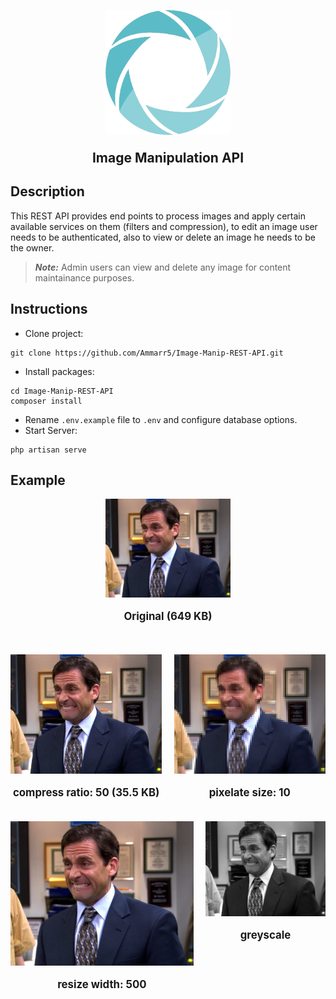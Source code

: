 <p align="center"><img src="./images/logo.png" width="200" alt="Laravel Logo"></p>

<p align="center" style="font-weight: bold; font-size: 1.5em">Image Manipulation API</p>

## Description
This REST API provides end points to process images and apply certain available services on them (filters and compression), to edit an image user needs to be authenticated, also to view or delete an image he needs to be the owner. <br>
> **_Note:_** Admin users can view and delete any image for content maintainance purposes.
## **Instructions**
- Clone project:
```
git clone https://github.com/Ammarr5/Image-Manip-REST-API.git
```
- Install packages:
```
cd Image-Manip-REST-API
composer install
```
- Rename `.env.example` file to `.env` and configure database options.
- Start Server:
```
php artisan serve
```

## **Example**
<p align="center"><img src="./images/michael.png" width="200"/>
<br>
<p align="center" style="font-weight: bold; font-size: 1.2em">Original (649 KB)</p>
</p>
<br><br>

<div style="display: flex; flex-wrap: wrap; gap: 2vw">
	<div style="flex: 1; min-width: 20vw">
		<img src="./images/michael-compressed[50].png" style="width: inherit; object-fit: contain;"><br>
		<p align="center" style="font-weight: bold; font-size: 1.2em;">compress ratio: 50 (35.5 KB)</p>
	</div>
	<div style="flex: 1; min-width: 20vw">
		<img src="./images/michael-pixelate[10].png" style="width: inherit; object-fit: contain;"><br>
		<p align="center" style="font-weight: bold; font-size: 1.2em;">pixelate size: 10</p>
	</div>
	<div style="flex: 1; min-width: 20vw">
		<img src="./images/michael-resize[500].png" style="width: inherit; object-fit: contain;"><br>
		<p align="center" style="font-weight: bold; font-size: 1.2em;">resize width: 500</p>
	</div>
	<div style="flex: .32; min-width: 20vw;">
		<img src="./images/michael-greyscale.png" style="width: inherit; object-fit: contain;"><br>
		<p align="center" style="font-weight: bold; font-size: 1.2em;">greyscale</p>
	</div>
</div>